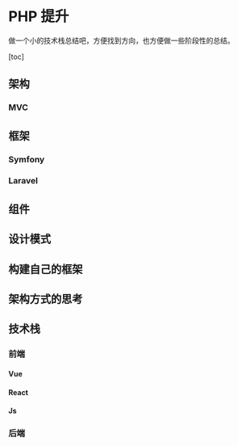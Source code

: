 # PHP 提升

做一个小的技术栈总结吧，方便找到方向，也方便做一些阶段性的总结。

[toc]

## 架构

### MVC



## 框架

### Symfony



### Laravel



## 组件

## 设计模式

## 构建自己的框架

## 架构方式的思考

## 技术栈

### 前端

#### Vue

#### React

#### Js

### 后端

